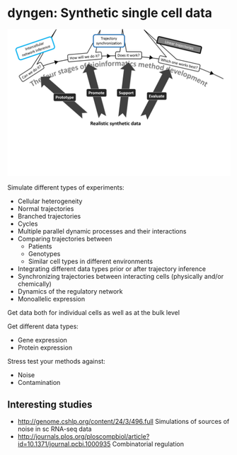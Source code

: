 # dyngen: Synthetic single cell data

![goalssss](goals.png "Goals =) \=D/")

Simulate different types of experiments:

* Cellular heterogeneity
* Normal trajectories
* Branched trajectories
* Cycles
* Multiple parallel dynamic processes and their interactions
* Comparing trajectories between
  * Patients
  * Genotypes
  * Similar cell types in different environments
* Integrating different data types prior or after trajectory inference
* Synchronizing trajectories between interacting cells (physically and/or chemically)
* Dynamics of the regulatory network
* Monoallelic expression

Get data both for individual cells as well as at the bulk level

Get different data types:

* Gene expression
* Protein expression

Stress test your methods against:

* Noise
* Contamination

## Interesting studies

* http://genome.cshlp.org/content/24/3/496.full Simulations of sources of noise in sc RNA-seq data
* http://journals.plos.org/ploscompbiol/article?id=10.1371/journal.pcbi.1000935 Combinatorial regulation